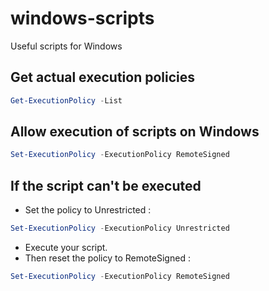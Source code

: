 # windows-scripts

Useful scripts for Windows

## Get actual execution policies

```ps1
Get-ExecutionPolicy -List
```

## Allow execution of scripts on Windows

```ps1
Set-ExecutionPolicy -ExecutionPolicy RemoteSigned
```

## If the script can't be executed

- Set the policy to Unrestricted :
```ps1
Set-ExecutionPolicy -ExecutionPolicy Unrestricted
```
- Execute your script.
- Then reset the policy to RemoteSigned :
```ps1
Set-ExecutionPolicy -ExecutionPolicy RemoteSigned
```
